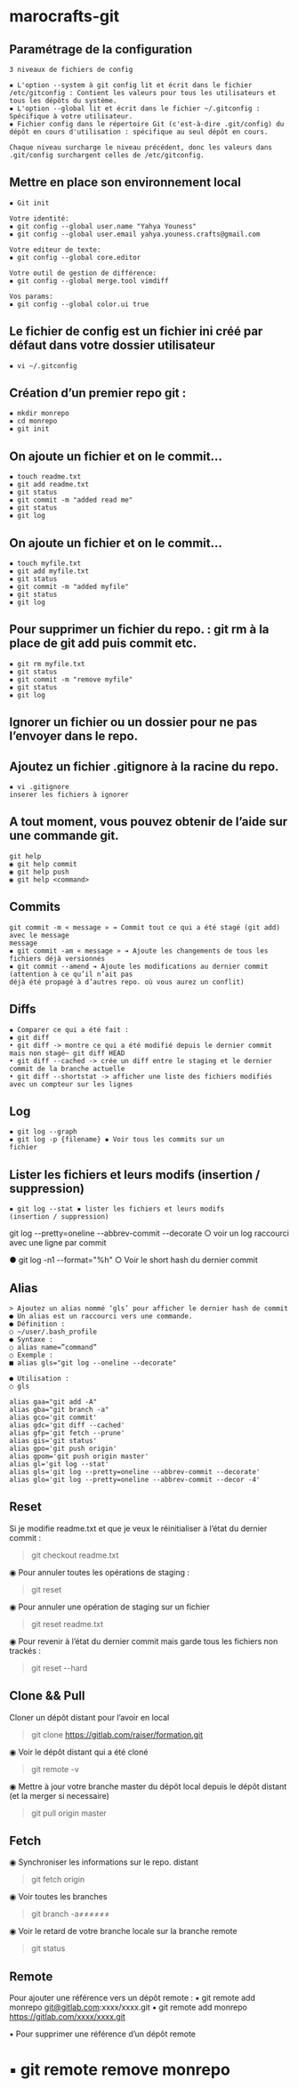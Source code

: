 # marocrafts-git

## Paramétrage de la configuration
```
3 niveaux de fichiers de config

▪ L'option --system à git config lit et écrit dans le fichier /etc/gitconfig : Contient les valeurs pour tous les utilisateurs et tous les dépôts du système.
▪ L'option --global lit et écrit dans le fichier ~/.gitconfig : Spécifique à votre utilisateur.
▪ Fichier config dans le répertoire Git (c'est-à-dire .git/config) du dépôt en cours d'utilisation : spécifique au seul dépôt en cours.

Chaque niveau surcharge le niveau précédent, donc les valeurs dans .git/config surchargent celles de /etc/gitconfig.
```

## Mettre en place son environnement local

```
▪ Git init

Votre identité:
▪ git config --global user.name "Yahya Youness"
▪ git config --global user.email yahya.youness.crafts@gmail.com

Votre editeur de texte:
▪ git config --global core.editor

Votre outil de gestion de différence:
▪ git config --global merge.tool vimdiff

Vos params:
▪ git config --global color.ui true
```

## Le fichier de config est un fichier ini créé par défaut dans votre dossier utilisateur

```
▪ vi ~/.gitconfig
```

## Création d’un premier repo git :

```
▪ mkdir monrepo
▪ cd monrepo
▪ git init
```

## On ajoute un fichier et on le commit...

```
▪ touch readme.txt
▪ git add readme.txt
▪ git status
▪ git commit -m "added read me"
▪ git status
▪ git log
```

## On ajoute un fichier et on le commit...

```
▪ touch myfile.txt
▪ git add myfile.txt
▪ git status
▪ git commit -m "added myfile"
▪ git status
▪ git log

```

## Pour supprimer un fichier du repo. : git rm à la place de git add puis commit etc.

```
▪ git rm myfile.txt
▪ git status
▪ git commit -m "remove myfile"
▪ git status
▪ git log
```

## Ignorer un fichier ou un dossier pour ne pas l’envoyer dans le repo.

## Ajoutez un fichier .gitignore à la racine du repo.

```
▪ vi .gitignore
inserer les fichiers à ignorer
```

## A tout moment, vous pouvez obtenir de l’aide sur une commande git.

```
git help
◉ git help commit
◉ git help push
◉ git help <command>
```

## Commits

```
git commit -m « message » ➔ Commit tout ce qui a été stagé (git add) avec le message
message
▪ git commit -am « message » ➔ Ajoute les changements de tous les fichiers déjà versionnés
▪ git commit --amend ➔ Ajoute les modifications au dernier commit (attention à ce qu’il n’ait pas
déjà été propagé à d’autres repo. où vous aurez un conflit)
```

## Diffs

```
▪ Comparer ce qui a été fait :
▪ git diff
• git diff -> montre ce qui a été modifié depuis le dernier commit mais non stagé~ git diff HEAD
• git diff --cached -> crée un diff entre le staging et le dernier commit de la branche actuelle
• git diff --shortstat -> afficher une liste des fichiers modifiés avec un compteur sur les lignes
```


## Log

```
▪ git log --graph
▪ git log -p {filename} ▪ Voir tous les commits sur un
fichier
```

## Lister les fichiers et leurs modifs (insertion / suppression)
```
▪ git log --stat ▪ lister les fichiers et leurs modifs
(insertion / suppression)
```

git log --pretty=oneline --abbrev-commit --decorate
○ voir un log raccourci avec une ligne par
commit

● git log -n1 --format="%h"
○ Voir le short hash du dernier commit


## Alias

```
> Ajoutez un alias nommé ‘gls’ pour afficher le dernier hash de commit
● Un alias est un raccourci vers une commande.
● Définition :
○ ~/user/.bash_profile
● Syntaxe :
○ alias name=”command”
○ Exemple :
■ alias gls="git log --oneline --decorate"

● Utilisation :
○ gls

alias gaa="git add -A"
alias gba="git branch -a"
alias gco='git commit'
alias gdc='git diff --cached'
alias gfp='git fetch --prune'
alias gis='git status'
alias gpo='git push origin'
alias gpom='git push origin master'
alias gl='git log --stat'
alias gls='git log --pretty=oneline --abbrev-commit --decorate'
alias glo='git log --pretty=oneline --abbrev-commit --decor -4'
```

## Reset

Si je modifie readme.txt et que je veux le réinitialiser à l’état du dernier commit :
> git checkout readme.txt

◉ Pour annuler toutes les opérations de staging :
> git reset

◉ Pour annuler une opération de staging sur un fichier
> git reset readme.txt

◉ Pour revenir à l’état du dernier commit mais garde tous les fichiers non trackés :
> git reset --hard

## Clone && Pull

Cloner un dépôt distant pour l’avoir en local
> git clone https://gitlab.com/raiser/formation.git

◉ Voir le dépôt distant qui a été cloné
> git remote -v

◉ Mettre à jour votre branche master du dépôt local depuis le dépôt distant (et la
merger si necessaire)
> git pull origin master

## Fetch

◉ Synchroniser les informations sur le repo. distant
> git fetch origin

◉ Voir toutes les branches

> git branch -a≠≠≠≠≠≠

◉ Voir le retard de votre branche locale sur la branche remote

> git status

## Remote

Pour ajouter une référence vers un dépôt remote :
▪ git remote add monrepo git@gitlab.com:xxxx/xxxx.git
▪ git remote add monrepo https://gitlab.com/xxxx/xxxx.git

▪ Pour supprimer une référence d’un dépôt remote

▪ git remote remove monrepo
=====
